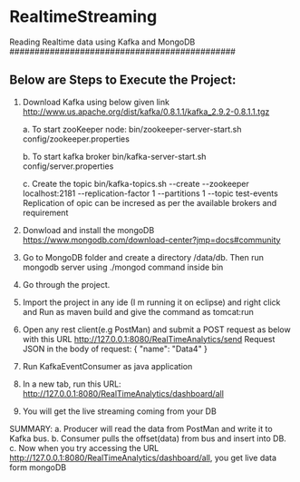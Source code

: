 # RealtimeStreaming
Reading Realtime data using Kafka and MongoDB
#############################################

Below are Steps to Execute the Project:
------------------------------------------------------------------
1. Download Kafka using below given link
http://www.us.apache.org/dist/kafka/0.8.1.1/kafka_2.9.2-0.8.1.1.tgz

	a. To start zooKeeper node:
	bin/zookeeper-server-start.sh config/zookeeper.properties

	b.  To start kafka broker 
	bin/kafka-server-start.sh config/server.properties

	c. Create the topic
	bin/kafka-topics.sh --create --zookeeper localhost:2181 --replication-factor 1 --partitions 1 --topic test-events
	Replication of opic can be incresed as per the available brokers and requirement

2. Donwload and install the mongoDB
	https://www.mongodb.com/download-center?jmp=docs#community 
3. Go to MongoDB folder and create a directory /data/db. Then run mongodb server using ./mongod command inside bin
4. Go through the project. 
5. Import the project in any ide (I m running it on eclipse) and right click and Run as maven build and give the command as tomcat:run
6. Open any rest client(e.g PostMan) and submit a POST request as below with this 
	URL http://127.0.0.1:8080/RealTimeAnalytics/send
	Request JSON in the body of request: { "name": "Data4" }

7. Run KafkaEventConsumer as java application
8. In a new tab, run this URL: http://127.0.0.1:8080/RealTimeAnalytics/dashboard/all
9. You will get the live streaming coming from your DB

SUMMARY:
a. Producer will read the data from PostMan and write it to Kafka bus.
b. Consumer pulls the offset(data) from bus and insert into DB.
c. Now when you try accessing the URL http://127.0.0.1:8080/RealTimeAnalytics/dashboard/all, you get live data form mongoDB 
